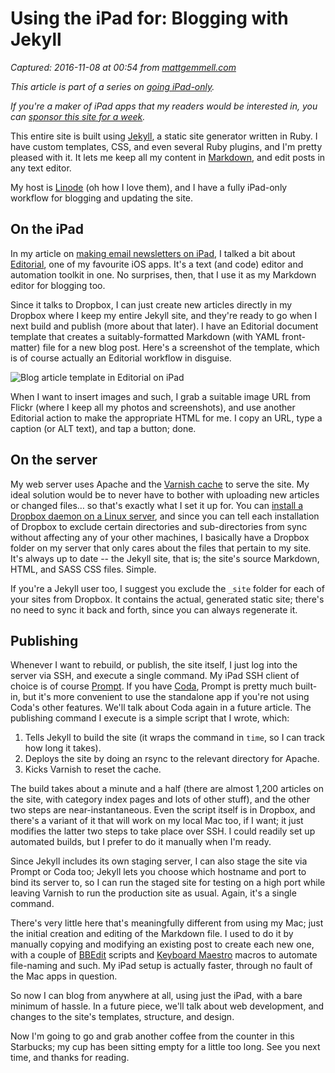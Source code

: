 # Using the iPad for: Blogging with Jekyll

_Captured: 2016-11-08 at 00:54 from [mattgemmell.com](http://mattgemmell.com/using-the-ipad-for-blogging-with-jekyll/)_

_This article is part of a series on [going iPad-only](http://mattgemmell.com/category/ipad-only/)._

_If you're a maker of iPad apps that my readers would be interested in, you can [sponsor this site for a week](http://mattgemmell.com/sponsoring-this-site/)._

This entire site is built using [Jekyll](https://jekyllrb.com), a static site generator written in Ruby. I have custom templates, CSS, and even several Ruby plugins, and I'm pretty pleased with it. It lets me keep all my content in [Markdown](https://en.m.wikipedia.org/wiki/Markdown), and edit posts in any text editor.

My host is [Linode](http://www.linode.com/?r=e453158f782bced09ea8c27a023fe84eb032bd2b) (oh how I love them), and I have a fully iPad-only workflow for blogging and updating the site.

## On the iPad

In my article on [making email newsletters on iPad](http://mattgemmell.com/using-the-ipad-for-email-newsletters-in-markdown-and-html/), I talked a bit about [Editorial](http://omz-software.com/editorial/), one of my favourite iOS apps. It's a text (and code) editor and automation toolkit in one. No surprises, then, that I use it as my Markdown editor for blogging too.

Since it talks to Dropbox, I can just create new articles directly in my Dropbox where I keep my entire Jekyll site, and they're ready to go when I next build and publish (more about that later). I have an Editorial document template that creates a suitably-formatted Markdown (with YAML front-matter) file for a new blog post. Here's a screenshot of the template, which is of course actually an Editorial workflow in disguise.

![Blog article template in Editorial on iPad](https://c2.staticflickr.com/6/5729/30539599930_d2e2099815_h_d.jpg)

When I want to insert images and such, I grab a suitable image URL from Flickr (where I keep all my photos and screenshots), and use another Editorial action to make the appropriate HTML for me. I copy an URL, type a caption (or ALT text), and tap a button; done.

## On the server

My web server uses Apache and the [Varnish cache](https://www.varnish-cache.org) to serve the site. My ideal solution would be to never have to bother with uploading new articles or changed files… so that's exactly what I set it up for. You can [install a Dropbox daemon on a Linux server](https://www.dropbox.com/install-linux), and since you can tell each installation of Dropbox to exclude certain directories and sub-directories from sync without affecting any of your other machines, I basically have a Dropbox folder on my server that only cares about the files that pertain to my site. It's always up to date -- the Jekyll site, that is; the site's source Markdown, HTML, and SASS CSS files. Simple.

If you're a Jekyll user too, I suggest you exclude the `_site` folder for each of your sites from Dropbox. It contains the actual, generated static site; there's no need to sync it back and forth, since you can always regenerate it.

## Publishing

Whenever I want to rebuild, or publish, the site itself, I just log into the server via SSH, and execute a single command. My iPad SSH client of choice is of course [Prompt](https://www.panic.com/prompt/). If you have [Coda](https://panic.com/coda-ios/), Prompt is pretty much built-in, but it's more convenient to use the standalone app if you're not using Coda's other features. We'll talk about Coda again in a future article. The publishing command I execute is a simple script that I wrote, which:

  1. Tells Jekyll to build the site (it wraps the command in `time`, so I can track how long it takes).
  2. Deploys the site by doing an rsync to the relevant directory for Apache.
  3. Kicks Varnish to reset the cache.

The build takes about a minute and a half (there are almost 1,200 articles on the site, with category index pages and lots of other stuff), and the other two steps are near-instantaneous. Even the script itself is in Dropbox, and there's a variant of it that will work on my local Mac too, if I want; it just modifies the latter two steps to take place over SSH. I could readily set up automated builds, but I prefer to do it manually when I'm ready.

Since Jekyll includes its own staging server, I can also stage the site via Prompt or Coda too; Jekyll lets you choose which hostname and port to bind its server to, so I can run the staged site for testing on a high port while leaving Varnish to run the production site as usual. Again, it's a single command.

There's very little here that's meaningfully different from using my Mac; just the initial creation and editing of the Markdown file. I used to do it by manually copying and modifying an existing post to create each new one, with a couple of [BBEdit](http://www.barebones.com/products/bbedit/) scripts and [Keyboard Maestro](http://www.keyboardmaestro.com/main/) macros to automate file-naming and such. My iPad setup is actually faster, through no fault of the Mac apps in question.

So now I can blog from anywhere at all, using just the iPad, with a bare minimum of hassle. In a future piece, we'll talk about web development, and changes to the site's templates, structure, and design.

Now I'm going to go and grab another coffee from the counter in this Starbucks; my cup has been sitting empty for a little too long. See you next time, and thanks for reading.

